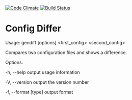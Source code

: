 [![Code Climate](https://codeclimate.com/github/antonazgarovich/project-lvl2-s13/badges/gpa.svg)](https://codeclimate.com/github/antonazgarovich/project-lvl2-s13) [![Build Status](https://travis-ci.org/antonazgarovich/project-lvl2-s13.svg?branch=master)](https://travis-ci.org/antonazgarovich/project-lvl2-s13)

# Config Differ

Usage: gendiff [options] <first_config> <second_config>

Compares two configuration files and shows a difference.

Options:

-h, --help           output usage information

-V, --version        output the version number

-f, --format [type]  output format
